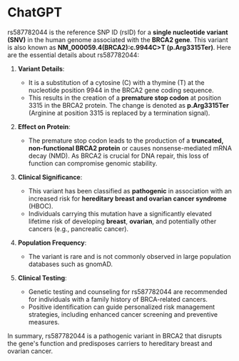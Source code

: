 # ChatGPT

rs587782044 is the reference SNP ID (rsID) for a **single nucleotide variant (SNV)** in the human genome associated with the **BRCA2 gene**. This variant is also known as **NM_000059.4(BRCA2):c.9944C>T (p.Arg3315Ter)**. Here are the essential details about rs587782044:

1. **Variant Details**:
   - It is a substitution of a cytosine (C) with a thymine (T) at the nucleotide position 9944 in the BRCA2 gene coding sequence.
   - This results in the creation of a **premature stop codon** at position 3315 in the BRCA2 protein. The change is denoted as **p.Arg3315Ter** (Arginine at position 3315 is replaced by a termination signal).

2. **Effect on Protein**:
   - The premature stop codon leads to the production of a **truncated, non-functional BRCA2 protein** or causes nonsense-mediated mRNA decay (NMD). As BRCA2 is crucial for DNA repair, this loss of function can compromise genomic stability.

3. **Clinical Significance**:
   - This variant has been classified as **pathogenic** in association with an increased risk for **hereditary breast and ovarian cancer syndrome** (HBOC).
   - Individuals carrying this mutation have a significantly elevated lifetime risk of developing **breast**, **ovarian**, and potentially other cancers (e.g., pancreatic cancer).

4. **Population Frequency**:
   - The variant is rare and is not commonly observed in large population databases such as gnomAD.

5. **Clinical Testing**:
   - Genetic testing and counseling for rs587782044 are recommended for individuals with a family history of BRCA-related cancers.
   - Positive identification can guide personalized risk management strategies, including enhanced cancer screening and preventive measures.

In summary, rs587782044 is a pathogenic variant in BRCA2 that disrupts the gene's function and predisposes carriers to hereditary breast and ovarian cancer.